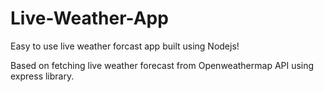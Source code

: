 # Live-Weather-App

Easy to use live weather forcast app built using Nodejs!

Based on fetching live weather forecast from Openweathermap API using express library.


